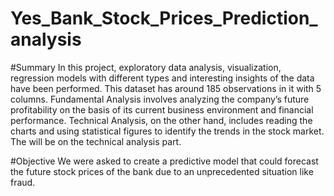 # Yes_Bank_Stock_Prices_Prediction_analysis
#Summary
In this project, exploratory data analysis, visualization, regression models with different types and interesting insights of the data have been performed. This dataset has around 185 observations in it with 5 columns. Fundamental Analysis involves analyzing the company’s future profitability on the basis of its current business environment and financial performance. Technical Analysis, on the other hand, includes reading the charts and using statistical figures to identify the trends in the stock market. The will be on the technical analysis part.

#Objective
We were asked to create a predictive model that could forecast the future stock prices of the bank due to an unprecedented situation like fraud.
